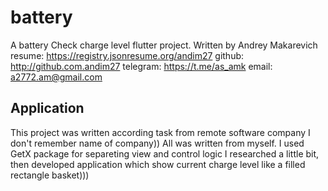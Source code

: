 # battery

A battery Check charge level flutter project.
Written by Andrey Makarevich
resume: https://registry.jsonresume.org/andim27
github: http://github.com.andim27
telegram: https://t.me/as_amk
email: a2772.am@gmail.com

## Application

This project was written according task from remote software company
I don't remember name of company))
All was written from myself.
I used GetX package for separeting view and control logic
I researched a little bit, then developed application which show current charge level like a filled rectangle basket)))

